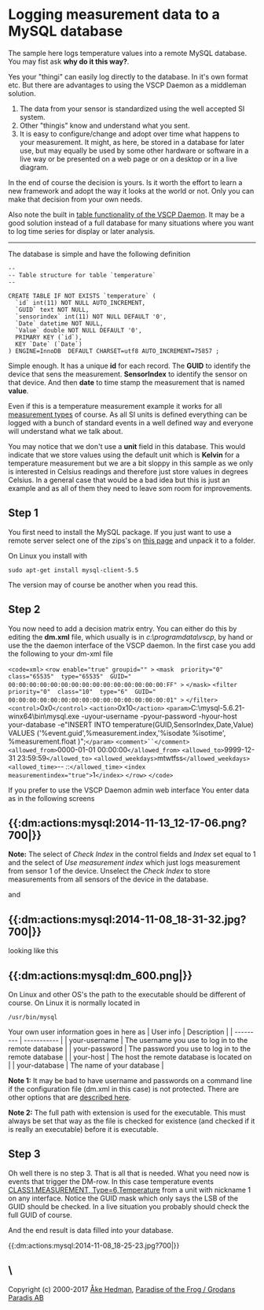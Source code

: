 # Logging measurement data to a MySQL database 

The sample here logs temperature values into a remote MySQL database. You may fist ask  **why do it this way?**. 

Yes your "thingi" can easily log directly to the database. In it's own format etc. But there are advantages to using the VSCP Daemon as a middleman solution. 

 1.  The data from your sensor is standardized using the well accepted SI system.
 2.  Other "thingis" know and understand what you sent. 
 3.  It is easy to configure/change and adopt over time what happens to your measurement. It might, as here, be stored in a database for later use, but may equally be used by some other hardware or software in a live way or be presented on a web page or on a desktop or in a live diagram.   

In the end of course the decision is yours. Is it worth the effort to learn a new framework and adopt the way it looks at the world or not. Only you can make that decision from your own needs.

Also note the built in [table functionality of the VSCP Daemon](http://www.vscp.org/docs/vscpd/doku.php?id=configuring_the_vscp_daemon#tables). It may be a good solution instead of a full database for many situations where you want to log time series for display or later analysis.

----

The database is simple and have the following definition

	
	--
	-- Table structure for table `temperature`
	--
	
	CREATE TABLE IF NOT EXISTS `temperature` (
	  `id` int(11) NOT NULL AUTO_INCREMENT,
	  `GUID` text NOT NULL,
	  `sensorindex` int(11) NOT NULL DEFAULT '0',
	  `Date` datetime NOT NULL,
	  `Value` double NOT NULL DEFAULT '0',
	  PRIMARY KEY (`id`),
	  KEY `Date` (`Date`)
	) ENGINE=InnoDB  DEFAULT CHARSET=utf8 AUTO_INCREMENT=75857 ;


Simple enough. It has a unique **id** for each record. The **GUID** to identify the device that sens the measurement. **SensorIndex** to identify the sensor on that device. And then **date** to time stamp the measurement that is named **value**.

Even if this is a temperature measurement example it works for all [measurement types](http://www.vscp.org/docs/vscpspec/doku.php?id=class1.measurement) of course. As all SI units is defined everything can be logged with a bunch of standard events in a well defined way and everyone will understand what we talk about. 

You may notice that we don't use a **unit** field in this database. This would indicate that we store values using the default unit which is **Kelvin** for a temperature measurement but we are a bit sloppy in this sample as we only is interested in Celsius readings and therefore just store values in degrees Celsius. In a general case that would be a bad idea but this is just an example and as all of them they need to leave som room for improvements.



## Step 1

You first need to install the MySQL package. If you just want to use a remote server select one of the zips's on [this page](http://dev.mysql.com/downloads/mysql/) and unpack it to a folder.

On Linux you install with 

    sudo apt-get install mysql-client-5.5

The version may of course be another when you read this.

## Step 2

You now need to add a decision matrix entry. You can either do this by editing the **dm.xml** file, which usually is in *c:\programdata\vscp*, by hand or use the the daemon interface of the VSCP daemon. In the first case you add the following to your dm-xml file

`<code=xml>`
`<row enable="true" groupid="" >`
    `<mask  priority="0"  class="65535"  type="65535"  GUID=" 00:00:00:00:00:00:00:00:00:00:00:00:00:00:00:FF" >` `</mask>`
    `<filter  priority="0"  class="10"  type="6"  GUID=" 00:00:00:00:00:00:00:00:00:00:00:00:00:00:00:01" >` `</filter>`
    `<control>`0x0`</control>`
    `<action>`0x10`</action>`
    `<param>`C:\mysql-5.6.21-winx64\bin\mysql.exe -uyour-username -pyour-password -hyour-host your-database -e"INSERT INTO temperature(GUID,SensorIndex,Date,Value) VALUES ('%event.guid',%measurement.index,'%isodate  %isotime', %measurement.float )";`</param>`
    `<comment>``</comment>`
    `<allowed_from>`0000-01-01 00:00:00`</allowed_from>`
    `<allowed_to>`9999-12-31 23:59:59`</allowed_to>`
    `<allowed_weekdays>`mtwtfss`</allowed_weekdays>`
    `<allowed_time>`-*-* *:*:`</allowed_time>`
    `<index measurementindex="true">`1`</index>`
    `</row>`
`</code>`

If you prefer to use the VSCP Daemon admin web interface You enter data as in the following screens

{{:dm:actions:mysql:2014-11-13_12-17-06.png?700|}}
----

**Note:** The select of *Check Index* in the control fields and *Index* set equal to 1 and the select of *Use measurement index* which just logs measurement from sensor 1 of the device. Unselect the *Check Index* to store measurements from all sensors of the device in the database.

and

{{:dm:actions:mysql:2014-11-08_18-31-32.jpg?700|}}
----

looking like this 

{{:dm:actions:mysql:dm_600.png|}}
----

On Linux and other OS's the path to the executable should be different of course. On Linux it is normally located in 

    /usr/bin/mysql


Your own user information goes in here as 
 | User info     | Description                                           | 
 | ---------     | -----------                                           | 
 | your-username | The username you use to log in to the remote database | 
 | your-password | The password you use to log in to the remote database | 
 | your-host     | The host the remote database is located on            | 
 | your-database | The name of your database                             | 

**Note 1:** It may be bad to have username and passwords on a command line  if the configuration file (dm.xml in this case) is not protected. There are other options that are [described here](http://dev.mysql.com/doc/refman/5.0/en/option-files.html).

**Note 2:** The full path with extension is used for the executable. This must always be set that way as the file is checked for existence (and checked if it is really an executable) before  it is executable.


## Step 3

Oh well there is no step 3. That is all that is needed.   What you need now is events that trigger the DM-row. In this case temperature events [CLASS1.MEASUREMENT, Type=6,Temperature](http://www.vscp.org/docs/vscpspec/doku.php?id=class1.measurement#type_6_0x06_temperature) from a unit with nickname 1 on any interface. Notice the GUID mask which only says the LSB of the GUID should be checked. In a live situation you probably should check the full GUID of course. 

And the end result is data filled into your database.

{{:dm:actions:mysql:2014-11-08_18-25-23.jpg?700|}}



\\ 
----
Copyright (c) 2000-2017 [Åke Hedman](mailto/akhe@grodansparadis.com), [Paradise of the Frog / Grodans Paradis AB](http://www.grodansparadis.com)
